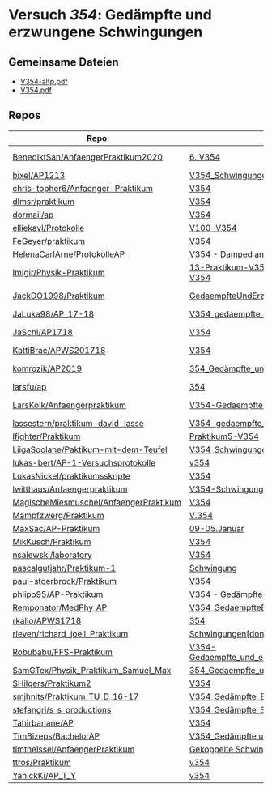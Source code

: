 # Versuch *354*: Gedämpfte und erzwungene Schwingungen

## Gemeinsame Dateien
- [V354-altp.pdf](https://docs.google.com/viewer?url=https://raw.githubusercontent.com/LarsKolk/Anfaengerpraktikum/master/V354-Gedaempfte%20und%20Erzwungene%20Schwingungen/V354-altp.pdf)
- [V354.pdf](https://docs.google.com/viewer?url=https://raw.githubusercontent.com/BenediktSan/AnfaengerPraktikum2020/main/Versuche%20Semester%20III/6.%20V354/V354.pdf)

## Repos

|                                          Repo                                          |                                                                                       Ordner                                                                                       |                                                                                                                                                                                          PDFs                                                                                                                                                                                           |
|----------------------------------------------------------------------------------------|------------------------------------------------------------------------------------------------------------------------------------------------------------------------------------|-----------------------------------------------------------------------------------------------------------------------------------------------------------------------------------------------------------------------------------------------------------------------------------------------------------------------------------------------------------------------------------------|
|[BenediktSan/AnfaengerPraktikum2020](../repo/BenediktSan/AnfaengerPraktikum2020)        |[6. V354](https://github.com/BenediktSan/AnfaengerPraktikum2020/tree/main/Versuche%20Semester%20III/6.%20V354)                                                                      |[altV354.pdf](https://docs.google.com/viewer?url=https://raw.githubusercontent.com/BenediktSan/AnfaengerPraktikum2020/main/Versuche%20Semester%20III/6.%20V354/altV354.pdf)<br/>[V354.pdf](https://docs.google.com/viewer?url=https://raw.githubusercontent.com/BenediktSan/AnfaengerPraktikum2020/main/Versuche%20Semester%20III/6.%20V354/V354.pdf)                                    |
|[bixel/AP1213](../repo/bixel/AP1213)                                                    |[V354_Schwingungen](https://github.com/bixel/AP1213/tree/master/V354_Schwingungen)                                                                                                  |[00_protokoll.pdf](https://docs.google.com/viewer?url=https://raw.githubusercontent.com/bixel/AP1213/master/V354_Schwingungen/00_protokoll.pdf)                                                                                                                                                                                                                                          |
|[chris-topher6/Anfaenger-Praktikum](../repo/chris-topher6/Anfaenger-Praktikum)          |[V354](https://github.com/chris-topher6/Anfaenger-Praktikum/tree/master/V354)                                                                                                       |–                                                                                                                                                                                                                                                                                                                                                                                        |
|[dlmsr/praktikum](../repo/dlmsr/praktikum)                                              |[V354](https://github.com/dlmsr/praktikum/tree/master/V354)                                                                                                                         |–                                                                                                                                                                                                                                                                                                                                                                                        |
|[dormail/ap](../repo/dormail/ap)                                                        |[V354](https://github.com/dormail/ap/tree/main/V354)                                                                                                                                |[main.pdf](https://docs.google.com/viewer?url=https://raw.githubusercontent.com/NicoWeio/awesome-ap-pdfs/main/dormail%E2%88%95ap/354/main.pdf) \*                                                                                                                                                                                                                                        |
|[elliekayl/Protokolle](../repo/elliekayl/Protokolle)                                    |[V100-V354](https://github.com/elliekayl/Protokolle/tree/master/V100-V354)                                                                                                          |[V354_RLC-Kreis.pdf](https://docs.google.com/viewer?url=https://raw.githubusercontent.com/elliekayl/Protokolle/master/V100-V354/V354_RLC-Kreis.pdf)                                                                                                                                                                                                                                      |
|[FeGeyer/praktikum](../repo/FeGeyer/praktikum)                                          |[V354](https://github.com/FeGeyer/praktikum/tree/master/3_Semester/V354)                                                                                                            |[V354.pdf](https://docs.google.com/viewer?url=https://raw.githubusercontent.com/FeGeyer/praktikum/master/3_Semester/PDF%20Dateien/V354.pdf)                                                                                                                                                                                                                                              |
|[HelenaCarlArne/ProtokolleAP](../repo/HelenaCarlArne/ProtokolleAP)                      |[V354 - Damped and driven oscillation](https://github.com/HelenaCarlArne/ProtokolleAP/tree/master/V354%20-%20Damped%20and%20driven%20oscillation)                                   |[Abgabe.pdf](https://docs.google.com/viewer?url=https://raw.githubusercontent.com/NicoWeio/awesome-ap-pdfs/main/HelenaCarlArne%E2%88%95ProtokolleAP/354/Abgabe.pdf) \*                                                                                                                                                                                                                   |
|[Imigir/Physik-Praktikum](../repo/Imigir/Physik-Praktikum)                              |[13-Praktikum-V354](https://github.com/Imigir/Physik-Praktikum/tree/master/13-Praktikum-V354)<br/>[V354](https://github.com/Imigir/Physik-Praktikum/tree/master/V354)               |–                                                                                                                                                                                                                                                                                                                                                                                        |
|[JackDO1998/Praktikum](../repo/JackDO1998/Praktikum)                                    |[GedaempfteUndErzwungeneSchwingungen](https://github.com/JackDO1998/Praktikum/tree/main/GedaempfteUndErzwungeneSchwingungen)                                                        |[main-zusammengefügt (10).pdf](https://docs.google.com/viewer?url=https://raw.githubusercontent.com/JackDO1998/Praktikum/main/GedaempfteUndErzwungeneSchwingungen/main-zusammengef%C3%BCgt%20%2810%29.pdf)<br/>[main.pdf](https://docs.google.com/viewer?url=https://raw.githubusercontent.com/JackDO1998/Praktikum/main/GedaempfteUndErzwungeneSchwingungen/main.pdf)                   |
|[JaLuka98/AP_17-18](../repo/JaLuka98/AP_17-18)                                          |[V354_gedaempfte_und_erzwungene_schwingungen](https://github.com/JaLuka98/AP_17-18/tree/master/V354_gedaempfte_und_erzwungene_schwingungen)                                         |[main.pdf](https://docs.google.com/viewer?url=https://raw.githubusercontent.com/NicoWeio/awesome-ap-pdfs/main/JaLuka98%E2%88%95AP_17-18/354/main.pdf) \*                                                                                                                                                                                                                                 |
|[JaSchl/AP1718](../repo/JaSchl/AP1718)                                                  |[V354](https://github.com/JaSchl/AP1718/tree/master/V354)                                                                                                                           |[Protokoll_354Luisa.pdf](https://docs.google.com/viewer?url=https://raw.githubusercontent.com/JaSchl/AP1718/master/V354/Protokoll_354Luisa.pdf)<br/>[V354gedämpfteunderzwungeneschwingungen.pdf](https://docs.google.com/viewer?url=https://raw.githubusercontent.com/JaSchl/AP1718/master/V354/V354ged%C3%A4mpfteunderzwungeneschwingungen.pdf)                                         |
|[KattiBrae/APWS201718](../repo/KattiBrae/APWS201718)                                    |[V354](https://github.com/KattiBrae/APWS201718/tree/master/AP1/V354)                                                                                                                |–                                                                                                                                                                                                                                                                                                                                                                                        |
|[komrozik/AP2019](../repo/komrozik/AP2019)                                              |[354_Gedämpfte_und_erzwungene_Schwinungen](https://github.com/komrozik/AP2019/tree/master/354_Ged%C3%A4mpfte_und_erzwungene_Schwinungen)                                            |[Messwerte354.pdf](https://docs.google.com/viewer?url=https://raw.githubusercontent.com/komrozik/AP2019/master/354_Ged%C3%A4mpfte_und_erzwungene_Schwinungen/Messwerte354.pdf)<br/>[V354_Gedaempfe_Schwinung.pdf](https://docs.google.com/viewer?url=https://raw.githubusercontent.com/komrozik/AP2019/master/354_Ged%C3%A4mpfte_und_erzwungene_Schwinungen/V354_Gedaempfe_Schwinung.pdf)|
|[larsfu/ap](../repo/larsfu/ap)                                                          |[354](https://github.com/larsfu/ap/tree/master/354)                                                                                                                                 |–                                                                                                                                                                                                                                                                                                                                                                                        |
|[LarsKolk/Anfaengerpraktikum](../repo/LarsKolk/Anfaengerpraktikum)                      |[V354-Gedaempfte und Erzwungene Schwingungen](https://github.com/LarsKolk/Anfaengerpraktikum/tree/master/V354-Gedaempfte%20und%20Erzwungene%20Schwingungen)                         |[main.pdf](https://docs.google.com/viewer?url=https://raw.githubusercontent.com/LarsKolk/Anfaengerpraktikum/master/V354-Gedaempfte%20und%20Erzwungene%20Schwingungen/main.pdf)<br/>[V354-altp.pdf](https://docs.google.com/viewer?url=https://raw.githubusercontent.com/LarsKolk/Anfaengerpraktikum/master/V354-Gedaempfte%20und%20Erzwungene%20Schwingungen/V354-altp.pdf)              |
|[lassestern/praktikum-david-lasse](../repo/lassestern/praktikum-david-lasse)            |[V354-gedaempfte_erzwungene-Schwingungen](https://github.com/lassestern/praktikum-david-lasse/tree/master/V354-gedaempfte_erzwungene-Schwingungen)                                  |[Theorie354.pdf](https://docs.google.com/viewer?url=https://raw.githubusercontent.com/lassestern/praktikum-david-lasse/master/V354-gedaempfte_erzwungene-Schwingungen/Theorie354.pdf)                                                                                                                                                                                                    |
|[lfighter/Praktikum](../repo/lfighter/Praktikum)                                        |[Praktikum5-V354](https://github.com/lfighter/Praktikum/tree/master/Praktikum5-V354)                                                                                                |–                                                                                                                                                                                                                                                                                                                                                                                        |
|[LiigaSoolane/Paktikum-mit-dem-Teufel](../repo/LiigaSoolane/Paktikum-mit-dem-Teufel)    |[V354_Schwingungen](https://github.com/LiigaSoolane/Paktikum-mit-dem-Teufel/tree/main/V354_Schwingungen)                                                                            |[main.pdf](https://docs.google.com/viewer?url=https://raw.githubusercontent.com/NicoWeio/awesome-ap-pdfs/main/LiigaSoolane%E2%88%95Paktikum-mit-dem-Teufel/354/main.pdf) \*                                                                                                                                                                                                              |
|[lukas-bert/AP-1-Versuchsprotokolle](../repo/lukas-bert/AP-1-Versuchsprotokolle)        |[v354](https://github.com/lukas-bert/AP-1-Versuchsprotokolle/tree/main/v354)                                                                                                        |–                                                                                                                                                                                                                                                                                                                                                                                        |
|[LukasNickel/praktikumsskripte](../repo/LukasNickel/praktikumsskripte)                  |[V354](https://github.com/LukasNickel/praktikumsskripte/tree/master/V354)                                                                                                           |[main.pdf](https://docs.google.com/viewer?url=https://raw.githubusercontent.com/LukasNickel/praktikumsskripte/master/V354/main.pdf)                                                                                                                                                                                                                                                      |
|[lwitthaus/Anfaengerpraktikum](../repo/lwitthaus/Anfaengerpraktikum)                    |[V354-Schwingung](https://github.com/lwitthaus/Anfaengerpraktikum/tree/master/V354-Schwingung)                                                                                      |–                                                                                                                                                                                                                                                                                                                                                                                        |
|[MagischeMiesmuschel/AnfaengerPraktikum](../repo/MagischeMiesmuschel/AnfaengerPraktikum)|[V354](https://github.com/MagischeMiesmuschel/AnfaengerPraktikum/tree/master/V354)                                                                                                  |[main.pdf](https://docs.google.com/viewer?url=https://raw.githubusercontent.com/NicoWeio/awesome-ap-pdfs/main/MagischeMiesmuschel%E2%88%95AnfaengerPraktikum/354/main.pdf) \*                                                                                                                                                                                                            |
|[Mampfzwerg/Praktikum](../repo/Mampfzwerg/Praktikum)                                    |[V.354](https://github.com/Mampfzwerg/Praktikum/tree/master/V.354)                                                                                                                  |[main.pdf](https://docs.google.com/viewer?url=https://raw.githubusercontent.com/Mampfzwerg/Praktikum/master/V.354/latex-template/main.pdf)                                                                                                                                                                                                                                               |
|[MaxSac/AP-Praktikum](../repo/MaxSac/AP-Praktikum)                                      |[09-05.Januar](https://github.com/MaxSac/AP-Praktikum/tree/master/09-05.Januar)                                                                                                     |[main.pdf](https://docs.google.com/viewer?url=https://raw.githubusercontent.com/MaxSac/AP-Praktikum/master/09-05.Januar/build/main.pdf)                                                                                                                                                                                                                                                  |
|[MikKusch/Praktikum](../repo/MikKusch/Praktikum)                                        |[V354](https://github.com/MikKusch/Praktikum/tree/master/V354)                                                                                                                      |–                                                                                                                                                                                                                                                                                                                                                                                        |
|[nsalewski/laboratory](../repo/nsalewski/laboratory)                                    |[V354](https://github.com/nsalewski/laboratory/tree/master/V354)                                                                                                                    |[main.pdf](https://docs.google.com/viewer?url=https://raw.githubusercontent.com/NicoWeio/awesome-ap-pdfs/main/nsalewski%E2%88%95laboratory/354/main.pdf) \*                                                                                                                                                                                                                              |
|[pascalgutjahr/Praktikum-1](../repo/pascalgutjahr/Praktikum-1)                          |[Schwingung](https://github.com/pascalgutjahr/Praktikum-1/tree/master/Schwingung)                                                                                                   |–                                                                                                                                                                                                                                                                                                                                                                                        |
|[paul-stoerbrock/Praktikum](../repo/paul-stoerbrock/Praktikum)                          |[V354](https://github.com/paul-stoerbrock/Praktikum/tree/master/V354)                                                                                                               |[V354.pdf](https://docs.google.com/viewer?url=https://raw.githubusercontent.com/NicoWeio/awesome-ap-pdfs/main/paul-stoerbrock%E2%88%95Praktikum/354/V354.pdf) \*                                                                                                                                                                                                                         |
|[phlipo95/AP-Praktikum](../repo/phlipo95/AP-Praktikum)                                  |[V354 - Gedämpfte und erzwungene Schwingungen](https://github.com/phlipo95/AP-Praktikum/tree/master/V354%20-%20Ged%C3%A4mpfte%20und%20erzwungene%20Schwingungen)                    |[main.pdf](https://docs.google.com/viewer?url=https://raw.githubusercontent.com/NicoWeio/awesome-ap-pdfs/main/phlipo95%E2%88%95AP-Praktikum/354/main.pdf) \*                                                                                                                                                                                                                             |
|[Remponator/MedPhy_AP](../repo/Remponator/MedPhy_AP)                                    |[V354_GedaempfteErzwungeneSchwingung](https://github.com/Remponator/MedPhy_AP/tree/master/V354_GedaempfteErzwungeneSchwingung)                                                      |[Main.pdf](https://docs.google.com/viewer?url=https://raw.githubusercontent.com/Remponator/MedPhy_AP/master/V354_GedaempfteErzwungeneSchwingung/Main.pdf)                                                                                                                                                                                                                                |
|[rkallo/APWS1718](../repo/rkallo/APWS1718)                                              |[354](https://github.com/rkallo/APWS1718/tree/master/354)                                                                                                                           |[main_fertig.pdf](https://docs.google.com/viewer?url=https://raw.githubusercontent.com/rkallo/APWS1718/master/354/main_fertig.pdf)                                                                                                                                                                                                                                                       |
|[rleven/richard_joell_Praktikum](../repo/rleven/richard_joell_Praktikum)                |[Schwingungen[done]](https://github.com/rleven/richard_joell_Praktikum/tree/master/Schwingungen%5Bdone%5D)                                                                          |[main.pdf](https://docs.google.com/viewer?url=https://raw.githubusercontent.com/NicoWeio/awesome-ap-pdfs/main/rleven%E2%88%95richard_joell_Praktikum/354/main.pdf) \*                                                                                                                                                                                                                    |
|[Robubabu/FFS-Praktikum](../repo/Robubabu/FFS-Praktikum)                                |[V354-Gedaempfte_und_erzwungene_Schwingungen](https://github.com/Robubabu/FFS-Praktikum/tree/master/V354-Gedaempfte_und_erzwungene_Schwingungen)                                    |[V354.pdf](https://docs.google.com/viewer?url=https://raw.githubusercontent.com/Robubabu/FFS-Praktikum/master/Versuchs_pdfs/WS/V354.pdf)                                                                                                                                                                                                                                                 |
|[SamGTex/Physik_Praktikum_Samuel_Max](../repo/SamGTex/Physik_Praktikum_Samuel_Max)      |[354_Gedaempfte_und_erzwungene_Schwingungen](https://github.com/SamGTex/Physik_Praktikum_Samuel_Max/tree/master/354_Gedaempfte_und_erzwungene_Schwingungen)                         |[main.pdf](https://docs.google.com/viewer?url=https://raw.githubusercontent.com/NicoWeio/awesome-ap-pdfs/main/SamGTex%E2%88%95Physik_Praktikum_Samuel_Max/354/main.pdf) \*                                                                                                                                                                                                               |
|[SHilgers/Praktikum2](../repo/SHilgers/Praktikum2)                                      |[V354](https://github.com/SHilgers/Praktikum2/tree/master/V354)                                                                                                                     |–                                                                                                                                                                                                                                                                                                                                                                                        |
|[smjhnits/Praktikum_TU_D_16-17](../repo/smjhnits/Praktikum_TU_D_16-17)                  |[V354_Gedämpfte_Erzwungene_Schwingungen](https://github.com/smjhnits/Praktikum_TU_D_16-17/tree/master/Anf%C3%A4ngerpraktikum/Protokolle/V354_Ged%C3%A4mpfte_Erzwungene_Schwingungen)|[V354.pdf](https://docs.google.com/viewer?url=https://raw.githubusercontent.com/smjhnits/Praktikum_TU_D_16-17/master/Anf%C3%A4ngerpraktikum/Fertige%20Protokolle/V354.pdf)                                                                                                                                                                                                               |
|[stefangri/s_s_productions](../repo/stefangri/s_s_productions)                          |[V354_Gedämpfte_Schwingungen](https://github.com/stefangri/s_s_productions/tree/master/PHY341/V354_Ged%C3%A4mpfte_Schwingungen)                                                     |–                                                                                                                                                                                                                                                                                                                                                                                        |
|[Tahirbanane/AP](../repo/Tahirbanane/AP)                                                |[V354](https://github.com/Tahirbanane/AP/tree/main/V354)                                                                                                                            |[main.pdf](https://docs.google.com/viewer?url=https://raw.githubusercontent.com/NicoWeio/awesome-ap-pdfs/main/Tahirbanane%E2%88%95AP/354/main.pdf) \*                                                                                                                                                                                                                                    |
|[TimBizeps/BachelorAP](../repo/TimBizeps/BachelorAP)                                    |[V354_Gedämpfte und erzwungene Schwingungen](https://github.com/TimBizeps/BachelorAP/tree/master/V354_Ged%C3%A4mpfte%20und%20erzwungene%20Schwingungen)                             |[V354.pdf](https://docs.google.com/viewer?url=https://raw.githubusercontent.com/TimBizeps/BachelorAP/master/V354_Ged%C3%A4mpfte%20und%20erzwungene%20Schwingungen/V354.pdf)                                                                                                                                                                                                              |
|[timtheissel/AnfaengerPraktikum](../repo/timtheissel/AnfaengerPraktikum)                |[Gekoppelte Schwingungen](https://github.com/timtheissel/AnfaengerPraktikum/tree/main/Gekoppelte%20Schwingungen)                                                                    |–                                                                                                                                                                                                                                                                                                                                                                                        |
|[ttros/Praktikum](../repo/ttros/Praktikum)                                              |[v354](https://github.com/ttros/Praktikum/tree/main/Protokolle/v354)                                                                                                                |–                                                                                                                                                                                                                                                                                                                                                                                        |
|[YanickKi/AP_T_Y](../repo/YanickKi/AP_T_Y)                                              |[v354](https://github.com/YanickKi/AP_T_Y/tree/main/v354)                                                                                                                           |[main.pdf](https://docs.google.com/viewer?url=https://raw.githubusercontent.com/NicoWeio/awesome-ap-pdfs/main/YanickKi%E2%88%95AP_T_Y/354/main.pdf) \*                                                                                                                                                                                                                                   |
